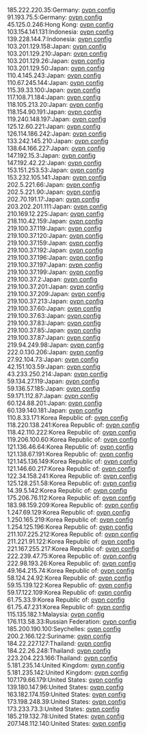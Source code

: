 185.222.220.35:Germany: [ovpn config](vpn/185_222_220_35.ovpn)  
91.193.75.5:Germany: [ovpn config](vpn/91_193_75_5.ovpn)  
45.125.0.246:Hong Kong: [ovpn config](vpn/45_125_0_246.ovpn)  
103.154.141.131:Indonesia: [ovpn config](vpn/103_154_141_131.ovpn)  
139.228.144.7:Indonesia: [ovpn config](vpn/139_228_144_7.ovpn)  
103.201.129.158:Japan: [ovpn config](vpn/103_201_129_158.ovpn)  
103.201.129.210:Japan: [ovpn config](vpn/103_201_129_210.ovpn)  
103.201.129.26:Japan: [ovpn config](vpn/103_201_129_26.ovpn)  
103.201.129.50:Japan: [ovpn config](vpn/103_201_129_50.ovpn)  
110.4.145.243:Japan: [ovpn config](vpn/110_4_145_243.ovpn)  
110.67.245.144:Japan: [ovpn config](vpn/110_67_245_144.ovpn)  
115.39.33.100:Japan: [ovpn config](vpn/115_39_33_100.ovpn)  
117.108.71.184:Japan: [ovpn config](vpn/117_108_71_184.ovpn)  
118.105.213.20:Japan: [ovpn config](vpn/118_105_213_20.ovpn)  
118.154.90.191:Japan: [ovpn config](vpn/118_154_90_191.ovpn)  
119.240.148.197:Japan: [ovpn config](vpn/119_240_148_197.ovpn)  
125.12.60.221:Japan: [ovpn config](vpn/125_12_60_221.ovpn)  
126.114.186.242:Japan: [ovpn config](vpn/126_114_186_242.ovpn)  
133.242.145.210:Japan: [ovpn config](vpn/133_242_145_210.ovpn)  
138.64.166.227:Japan: [ovpn config](vpn/138_64_166_227.ovpn)  
147.192.15.3:Japan: [ovpn config](vpn/147_192_15_3.ovpn)  
147.192.42.22:Japan: [ovpn config](vpn/147_192_42_22.ovpn)  
153.151.253.53:Japan: [ovpn config](vpn/153_151_253_53.ovpn)  
153.232.105.141:Japan: [ovpn config](vpn/153_232_105_141.ovpn)  
202.5.221.66:Japan: [ovpn config](vpn/202_5_221_66.ovpn)  
202.5.221.90:Japan: [ovpn config](vpn/202_5_221_90.ovpn)  
202.70.191.17:Japan: [ovpn config](vpn/202_70_191_17.ovpn)  
203.202.201.111:Japan: [ovpn config](vpn/203_202_201_111.ovpn)  
210.169.12.225:Japan: [ovpn config](vpn/210_169_12_225.ovpn)  
218.110.42.159:Japan: [ovpn config](vpn/218_110_42_159.ovpn)  
219.100.37.119:Japan: [ovpn config](vpn/219_100_37_119.ovpn)  
219.100.37.120:Japan: [ovpn config](vpn/219_100_37_120.ovpn)  
219.100.37.159:Japan: [ovpn config](vpn/219_100_37_159.ovpn)  
219.100.37.192:Japan: [ovpn config](vpn/219_100_37_192.ovpn)  
219.100.37.196:Japan: [ovpn config](vpn/219_100_37_196.ovpn)  
219.100.37.197:Japan: [ovpn config](vpn/219_100_37_197.ovpn)  
219.100.37.199:Japan: [ovpn config](vpn/219_100_37_199.ovpn)  
219.100.37.2:Japan: [ovpn config](vpn/219_100_37_2.ovpn)  
219.100.37.201:Japan: [ovpn config](vpn/219_100_37_201.ovpn)  
219.100.37.209:Japan: [ovpn config](vpn/219_100_37_209.ovpn)  
219.100.37.213:Japan: [ovpn config](vpn/219_100_37_213.ovpn)  
219.100.37.60:Japan: [ovpn config](vpn/219_100_37_60.ovpn)  
219.100.37.63:Japan: [ovpn config](vpn/219_100_37_63.ovpn)  
219.100.37.83:Japan: [ovpn config](vpn/219_100_37_83.ovpn)  
219.100.37.85:Japan: [ovpn config](vpn/219_100_37_85.ovpn)  
219.100.37.87:Japan: [ovpn config](vpn/219_100_37_87.ovpn)  
219.94.249.98:Japan: [ovpn config](vpn/219_94_249_98.ovpn)  
222.0.130.206:Japan: [ovpn config](vpn/222_0_130_206.ovpn)  
27.92.104.73:Japan: [ovpn config](vpn/27_92_104_73.ovpn)  
42.151.103.59:Japan: [ovpn config](vpn/42_151_103_59.ovpn)  
43.233.250.214:Japan: [ovpn config](vpn/43_233_250_214.ovpn)  
59.134.27.119:Japan: [ovpn config](vpn/59_134_27_119.ovpn)  
59.136.57.185:Japan: [ovpn config](vpn/59_136_57_185.ovpn)  
59.171.112.87:Japan: [ovpn config](vpn/59_171_112_87.ovpn)  
60.124.88.201:Japan: [ovpn config](vpn/60_124_88_201.ovpn)  
60.139.140.181:Japan: [ovpn config](vpn/60_139_140_181.ovpn)  
110.8.33.171:Korea Republic of: [ovpn config](vpn/110_8_33_171.ovpn)  
118.220.138.241:Korea Republic of: [ovpn config](vpn/118_220_138_241.ovpn)  
118.42.110.222:Korea Republic of: [ovpn config](vpn/118_42_110_222.ovpn)  
119.206.100.60:Korea Republic of: [ovpn config](vpn/119_206_100_60.ovpn)  
121.136.46.64:Korea Republic of: [ovpn config](vpn/121_136_46_64.ovpn)  
121.138.67.191:Korea Republic of: [ovpn config](vpn/121_138_67_191.ovpn)  
121.145.136.149:Korea Republic of: [ovpn config](vpn/121_145_136_149.ovpn)  
121.146.60.217:Korea Republic of: [ovpn config](vpn/121_146_60_217.ovpn)  
122.34.158.241:Korea Republic of: [ovpn config](vpn/122_34_158_241.ovpn)  
125.128.251.58:Korea Republic of: [ovpn config](vpn/125_128_251_58.ovpn)  
14.39.5.142:Korea Republic of: [ovpn config](vpn/14_39_5_142.ovpn)  
175.206.76.112:Korea Republic of: [ovpn config](vpn/175_206_76_112.ovpn)  
183.98.159.209:Korea Republic of: [ovpn config](vpn/183_98_159_209.ovpn)  
1.247.69.129:Korea Republic of: [ovpn config](vpn/1_247_69_129.ovpn)  
1.250.165.219:Korea Republic of: [ovpn config](vpn/1_250_165_219.ovpn)  
1.254.125.196:Korea Republic of: [ovpn config](vpn/1_254_125_196.ovpn)  
211.107.225.212:Korea Republic of: [ovpn config](vpn/211_107_225_212.ovpn)  
211.221.91.122:Korea Republic of: [ovpn config](vpn/211_221_91_122.ovpn)  
221.167.255.217:Korea Republic of: [ovpn config](vpn/221_167_255_217.ovpn)  
222.239.47.75:Korea Republic of: [ovpn config](vpn/222_239_47_75.ovpn)  
222.98.193.26:Korea Republic of: [ovpn config](vpn/222_98_193_26.ovpn)  
49.164.215.74:Korea Republic of: [ovpn config](vpn/49_164_215_74.ovpn)  
58.124.24.92:Korea Republic of: [ovpn config](vpn/58_124_24_92.ovpn)  
59.15.139.122:Korea Republic of: [ovpn config](vpn/59_15_139_122.ovpn)  
59.17.122.109:Korea Republic of: [ovpn config](vpn/59_17_122_109.ovpn)  
61.75.33.9:Korea Republic of: [ovpn config](vpn/61_75_33_9.ovpn)  
61.75.47.231:Korea Republic of: [ovpn config](vpn/61_75_47_231.ovpn)  
115.135.182.1:Malaysia: [ovpn config](vpn/115_135_182_1.ovpn)  
176.113.58.33:Russian Federation: [ovpn config](vpn/176_113_58_33.ovpn)  
185.200.190.100:Seychelles: [ovpn config](vpn/185_200_190_100.ovpn)  
200.2.166.122:Suriname: [ovpn config](vpn/200_2_166_122.ovpn)  
184.22.227.127:Thailand: [ovpn config](vpn/184_22_227_127.ovpn)  
184.22.26.248:Thailand: [ovpn config](vpn/184_22_26_248.ovpn)  
223.204.223.166:Thailand: [ovpn config](vpn/223_204_223_166.ovpn)  
5.181.235.14:United Kingdom: [ovpn config](vpn/5_181_235_14.ovpn)  
5.181.235.142:United Kingdom: [ovpn config](vpn/5_181_235_142.ovpn)  
107.179.66.179:United States: [ovpn config](vpn/107_179_66_179.ovpn)  
139.180.147.96:United States: [ovpn config](vpn/139_180_147_96.ovpn)  
163.182.174.159:United States: [ovpn config](vpn/163_182_174_159.ovpn)  
173.198.248.39:United States: [ovpn config](vpn/173_198_248_39.ovpn)  
173.233.73.3:United States: [ovpn config](vpn/173_233_73_3.ovpn)  
185.219.132.78:United States: [ovpn config](vpn/185_219_132_78.ovpn)  
207.148.112.140:United States: [ovpn config](vpn/207_148_112_140.ovpn)  
